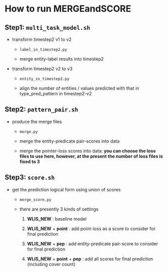 # How to run MERGEandSCORE


## Step1: ```multi_task_model.sh```

* transform timestep2 v1 to v2

    - ```label_in_timestep2.py```

    - merge entity-label results into timestep2

* transform timestep2 v2 to v3

    - ```entity_in_timestep2.py```
    
    - align the number of entities / values predicted with that in type_pred_pattern in timestep2-v2

## Step2: ```pattern_pair.sh```

* produce the merge files

    - ```merge.py```

    - merge the entity-predicate pair-scores into data

    - merge the pointer-loss scores into data: **you can choose the loss files to use here, however, at the present the number of loss files is fixed to 3**

## Step3: ```score.sh```

* get the prediction logical form using union of scores

    - ```merge_score.py```

    - there are presently 3 kinds of settings

        1. **WLIS_NEW** : baseline model

        2. **WLIS_NEW** + **point** : add point-loss as a score to consider for final prediction

        3. **WLIS_NEW** + **pep** : add entity-predicate pair-score to consider for final prediction

        4. **WLIS_NEW** + **point** + **pep** : add all scores for final prediction (including cover count)
